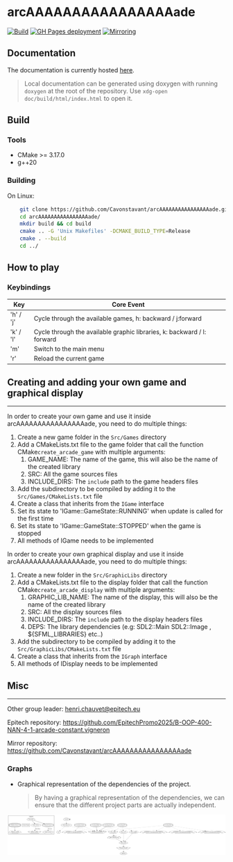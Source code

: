 # arcAAAAAAAAAAAAAAAAade

[![Build](https://github.com/Cavonstavant/arcAAAAAAAAAAAAAAAAade/actions/workflows/cmake.yml/badge.svg)](https://github.com/Cavonstavant/arcAAAAAAAAAAAAAAAAade/actions/workflows/cmake.yml) [![GH Pages deployment](https://github.com/Cavonstavant/arcAAAAAAAAAAAAAAAAade/actions/workflows/doc_build.yml/badge.svg)](https://github.com/Cavonstavant/arcAAAAAAAAAAAAAAAAade/actions/workflows/doc_build.yml) [![Mirroring](https://github.com/Cavonstavant/arcAAAAAAAAAAAAAAAAade/actions/workflows/mirroring.yml/badge.svg)](https://github.com/Cavonstavant/arcAAAAAAAAAAAAAAAAade/actions/workflows/mirroring.yml)

## Documentation

The documentation is currently hosted [here](https://cavonstavant.github.io/arcAAAAAAAAAAAAAAAAade/index.html).

> Local documentation can be generated using doxygen with running `doxygen` at the root of the repository. Use `xdg-open doc/build/html/index.html` to open it.

## Build

### Tools

- CMake >= 3.17.0
- g++20

### Building

On Linux:

```bash
    git clone https://github.com/Cavonstavant/arcAAAAAAAAAAAAAAAAade.git
    cd arcAAAAAAAAAAAAAAAAade/
    mkdir build && cd build
    cmake .. -G 'Unix Makefiles' -DCMAKE_BUILD_TYPE=Release
    cmake . --build
    cd ../
```

## How to play

### Keybindings

| Key       | Core Event                                                              |
| --------- | ----------------------------------------------------------------------- |
| 'h' / 'j' | Cycle through the available games, h: backward / j:forward              |
| 'k' / 'l' | Cycle through the available graphic libraries, k: backward / l: forward |
| 'm'       | Switch to the main menu                                                 |
| 'r'       | Reload the current game                                                 |

## Creating and adding your own game and graphical display

---

In order to create your own game and use it inside arcAAAAAAAAAAAAAAAAade, you need to do multiple things:

1. Create a new game folder in the `Src/Games` directory
2. Add a CMakeLists.txt file to the game folder that call the function CMake`create_arcade_game` with multiple arguments:
   1. GAME_NAME: The name of the game, this will also be the name of the created library
   2. SRC: All the game sources files
   3. INCLUDE_DIRS: The `include` path to the game headers files
3. Add the subdirectory to be compiled by adding it to the `Src/Games/CMakeLists.txt` file
4. Create a class that inherits from the `IGame` interface
5. Set its state to 'IGame::GameState::RUNNING' when update is called for the first time
6. Set its state to 'IGame::GameState::STOPPED' when the game is stopped
7. All methods of IGame needs to be implemented

In order to create your own graphical display and use it inside arcAAAAAAAAAAAAAAAAade, you need to do multiple things:

1. Create a new folder in the `Src/GraphicLibs` directory
2. Add a CMakeLists.txt file to the display folder that call the function CMake`create_arcade_display` with multiple arguments:
   1. GRAPHIC_LIB_NAME: The name of the display, this will also be the name of the created library
   2. SRC: All the display sources files
   3. INCLUDE_DIRS: The `include` path to the display headers files
   4. DEPS: The library dependencies (e.g: SDL2::Main SDL2::Image , ${SFML_LIBRARIES} etc..)
3. Add the subdirectory to be compiled by adding it to the `Src/GraphicLibs/CMakeLists.txt` file
4. Create a class that inherits from the `IGraph` interface
5. All methods of IDisplay needs to be implemented

## Misc

---

Other group leader: henri.chauvet@epitech.eu

Epitech repository: https://github.com/EpitechPromo2025/B-OOP-400-NAN-4-1-arcade-constant.vigneron

Mirror repository: https://github.com/Cavonstavant/arcAAAAAAAAAAAAAAAAade

### Graphs

- Graphical representation of the dependencies of the project.
  > By having a graphical representation of the dependencies, we can ensure that the different project parts are actually independent.

![DepsGraph](graph/deps.png)
